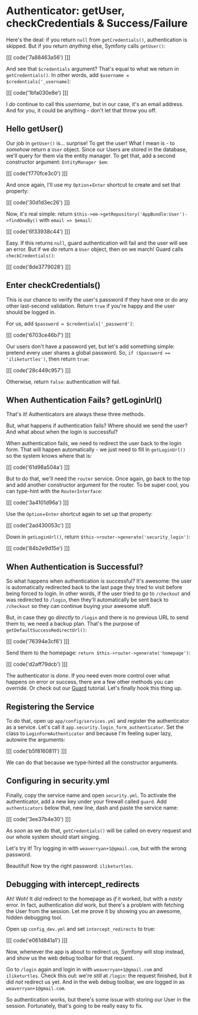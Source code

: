 # Authenticator: getUser, checkCredentials & Success/Failure

Here's the deal: if you return `null` from `getCredentials()`, authentication is
skipped. But if you return *anything* else, Symfony calls `getUser()`:

[[[ code('7a88463a56') ]]]

And see that `$credentials` argument? That's equal to what we return in `getCredentials()`.
In other words, add `$username = $credentials['_username]`:

[[[ code('1bfa030e8e') ]]]

I *do* continue to call this *username*, but in our case, it's an email address.
And for you, it could be anything - don't let that throw you off.

## Hello getUser()

Our job in `getUser()` is... surprise! To get the user! What I mean is - to *somehow*
return a `User` object. Since our Users are stored in the database, we'll query for
them via the entity manager. To get that, add a second constructor argument:
`EntityManager $em`:

[[[ code('f770fce3c0') ]]]

And once again, I'll use my `Option`+`Enter` shortcut to create and set that property:

[[[ code('30d1d3ec26') ]]]

Now, it's real simple: return `$this->em->getRepository('AppBundle:User')->findOneBy()`
with `email => $email`:

[[[ code('6f33938c44') ]]]

Easy. If this returns `null`, guard authentication will fail and the user will see
an error. But if we *do* return a `User` object, then on we march! Guard calls
`checkCredentials()`:

[[[ code('8de3779028') ]]]

## Enter checkCredentials()

This is our chance to verify the user's password if they have one or do any other
last-second validation. Return `true` if you're happy and the user should be logged
in.

For us, add `$password = $credentials['_password']`:

[[[ code('6703ce46b7') ]]]

Our users don't have a password yet, but let's add something simple: pretend every user
shares a global password. So, `if ($password == 'iliketurtles')`, then return `true`:

[[[ code('28c449c957') ]]]

Otherwise, return `false`: authentication will fail.

## When Authentication Fails? getLoginUrl()

That's it! Authenticators are always these three methods.

But, what happens if authentication fails? Where should we send the user? And what
about when the login is successful?

When authentication fails, we need to redirect the user back to the login form. That
will happen automatically - we just need to fill in `getLoginUrl()` so the system
knows where that is:

[[[ code('61d98a504a') ]]]

But to do that, we'll need the `router` service. Once again, go back to the top and
add another constructor argument for the router. To be super cool, you can type-hint
with the `RouterInterface`:

[[[ code('3a4101d96a') ]]]

Use the `Option`+`Enter` shortcut again to set up that property:

[[[ code('2ad430053c') ]]]

Down in `getLoginUrl()`, return `$this->router->generate('security_login')`:

[[[ code('84b2e9d15e') ]]]

## When Authentication is Successful? 

So what happens when authentication is successful? It's awesome: the user is automatically
redirected back to the last page they tried to visit before being forced to login.
In other words, if the user tried to go to `/checkout` and was redirected to `/login`,
then they'll automatically be sent back to `/checkout` so they can continue buying
your awesome stuff.

But, in case they go *directly* to `/login` and there is no previous URL to send
them to, we need a backup plan. That's the purpose of `getDefaultSuccessRedirectUrl()`:

[[[ code('76394e3cf6') ]]]

Send them to the homepage: `return $this->router->generate('homepage')`:

[[[ code('d2aff79dcb') ]]]

The authenticator is *done*. If you need even more control over what happens on error
or success, there are a few other methods you can override. Or check out our [Guard][1]
tutorial. Let's finally hook this thing up.

## Registering the Service

To do that, open up `app/config/services.yml` and register the authenticator as a
service. Let's call it `app.security.login_form_authenticator`. Set the class to
`LoginFormAuthenticator` and because I'm feeling super lazy, autowire the arguments:

[[[ code('b5f8160811') ]]]

We can do that because we type-hinted all the constructor arguments.

## Configuring in security.yml

Finally, copy the service name and open `security.yml`. To activate the authenticator,
add a new key under your firewall called `guard`. Add `authenticators` below that,
new line, dash and paste the service name:

[[[ code('3ee37b4e30') ]]]

As *soon* as we do that, `getCredentials()` will be called on every request and our
whole system should start singing.

Let's try it! Try logging in with `weaverryan+1@gmail.com`, but with the wrong password.

Beautiful! Now try the right password: `iliketurtles`.

## Debugging with intercept_redirects

Ah! Woh! It *did* redirect to the homepage as *if* it worked, but with a *nasty* error.
In fact, authentication *did* work, but there's a problem with fetching the User
from the session. Let me prove it by showing you an awesome, hidden debugging tool.

Open up `config_dev.yml` and set `intercept_redirects` to true:

[[[ code('e061d841a1') ]]]

Now, whenever the app is about to redirect us, Symfony will stop instead, and show us
the web debug toolbar for that request.

Go to `/login` again and login in with `weaverryan+1@gmail.com` and `iliketurtles`.
Check this out: we're *still* at `/login`: the request finished, but it did *not*
redirect us yet. And in the web debug toolbar, we *are* logged in as
`weaverryan+1@gmail.com`.

So authentication works, but there's some issue with storing our User in the session.
Fortunately, that's going to be really easy to fix.


[1]: https://knpuniversity.com/screencast/guard
